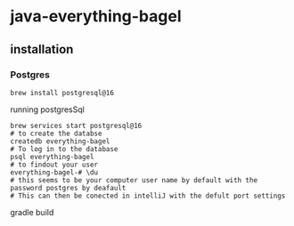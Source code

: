 # java-everything-bagel

## installation 

### Postgres
    brew install postgresql@16

running postgresSql
    
    brew services start postgresql@16
    # to create the databse
    createdb everything-bagel
    # To log in to the database 
    psql everything-bagel
    # to findout your user
    everything-bagel-# \du
    # this seems to be your computer user name by default with the password postgres by deafault
    # This can then be conected in intelliJ with the defult port settings 
    
gradle build
